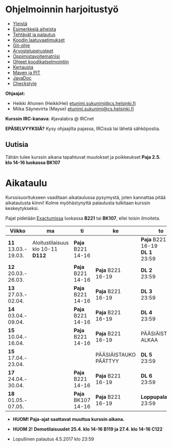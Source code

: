 # Ohjelmoinnin harjoitustyö
* [Yleistä](ohjeet/Yleista.md)
* [Esimerkkejä aiheista](ohjeet/Esimerkkeja-aiheista.md)
* [Tehtävät ja palautus](ohjeet/Tehtavat-ja-palautus.md)
* [Koodin laatuvaatimukset](ohjeet/Koodin-laatuvaatimukset.md)
* [Git-ohje](ohjeet/Git-ohje.md)
* [Arvosteluperusteet](ohjeet/Arvosteluperusteet.md)
* [Oppimistavoitematriisi](http://www.cs.helsinki.fi/courses/58160/matriisi)
* [Ohjeet koodikatselmointiin](ohjeet/Koodikatselmointi.md)
* [Kertausta](ohjeet/Kertausta.md)
* [Maven ja PIT](ohjeet/Maven-ja-PIT.md)
* [JavaDoc](ohjeet/JavaDoc.md)
* [Checkstyle](ohjeet/Checkstyle.md)

**Ohjaajat:**
* Heikki Ahonen (HeikkiHei) etunimi.sukunimi@cs.helsinki.fi
* Miika Säynevirta (Mayse) etunimi.sukunimi@cs.helsinki.fi

**Kurssin IRC-kanava**:
\#javalabra @ IRCnet

**EPÄSELVYYKSIÄ?** Kysy ohjaajilta pajassa, IRCissä tai lähetä sähköpostia.

## Uutisia

Tähän tulee kurssin aikana tapahtuvat muutokset ja poikkeukset
**Paja 2.5. klo 14-16 luokassa BK107**

# Aikataulu

Kurssisuoritukseen vaaditaan aikataulussa pysymystä, joten kannattaa pitää aikataulusta kiinni! Kolme myöhästynyttä palautusta tulkitaan kurssin keskeytykseksi.

Pajat pidetään [Exactumissa](http://www.helsinki.fi/teknos/opetustilat/kumpula/gh2b/default.htm) luokassa **B221** tai **BK107**, ellei toisin ilmoiteta.

| Viikko | ma | ti | ke | to | pe | la | su |
| --- | --- | --- | --- | --- | --- | --- | --- |
| **11**<br>13.03.-<br>19.03. | Aloitustilaisuus<br>klo 10-11 **D112** | **Paja** B221<br>14-16 | | **Paja** B221<br>16-19<br>**DL 1**<br>23:59 |  |  |  |
| **12**<br>20.03.-<br>26.03. |  | **Paja** B221<br>14-16 | **Paja** B221<br>16-19 | **DL 2**<br>23:59 |  |  |  |
| **13**<br>27.03.-<br>02.04. |  | **Paja** B221<br>14-16 | **Paja** B221<br>16-19 | **DL 3**<br>23:59 |  |  | **Katselmointi 1 DL**<br>23:59 |
| **14**<br>03.04.-<br>09.04. |  | **Paja** B221<br>14-16 | **Paja** B221<br>16-19 | **DL 4**<br>23:59 |  |  |  |
| **15**<br>10.04.-<br>16.04. |  | **Paja** B221<br>14-16 | **Paja** B221<br>16-19 | PÄÄSIÄISTAUKO ALKAA | |  |  |
| **15**<br>17.04.-<br>23.04. |  | | PÄÄSIÄISTAUKO PÄÄTTYY | **DL 5**<br>23:59 |  |  | **Katselmointi 2 DL**<br>23:59 |
| **17**<br>24.04.-<br>30.04. |  | **Paja** B221<br>14-16 | **Paja** B221<br>16-19 | **DL 6**<br>23:59 |  |  |  |
| **18**<br>01.05.-<br>07.05. |  | **Paja** BK107<br>14-16 | **Paja** B221<br>16-19 | **Loppupalautus**<br>23:59 |  |  |  |

* **HUOM!** **Paja-ajat saattavat muuttua kurssin aikana.**

* **HUOM 2!** **Demotilaisuudet 25.4. klo 14-16 B119 ja 27.4. klo 14-16 C122**

* Lopullinen palautus 4.5.2017 klo 23:59
